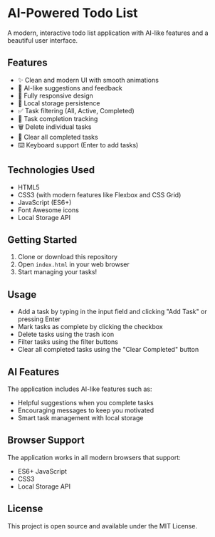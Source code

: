 # AI-Powered Todo List

A modern, interactive todo list application with AI-like features and a beautiful user interface.

## Features

- ✨ Clean and modern UI with smooth animations
- 🤖 AI-like suggestions and feedback
- 📱 Fully responsive design
- 💾 Local storage persistence
- ✅ Task filtering (All, Active, Completed)
- 🎯 Task completion tracking
- 🗑️ Delete individual tasks
- 🧹 Clear all completed tasks
- ⌨️ Keyboard support (Enter to add tasks)

## Technologies Used

- HTML5
- CSS3 (with modern features like Flexbox and CSS Grid)
- JavaScript (ES6+)
- Font Awesome icons
- Local Storage API

## Getting Started

1. Clone or download this repository
2. Open `index.html` in your web browser
3. Start managing your tasks!

## Usage

- Add a task by typing in the input field and clicking "Add Task" or pressing Enter
- Mark tasks as complete by clicking the checkbox
- Delete tasks using the trash icon
- Filter tasks using the filter buttons
- Clear all completed tasks using the "Clear Completed" button

## AI Features

The application includes AI-like features such as:
- Helpful suggestions when you complete tasks
- Encouraging messages to keep you motivated
- Smart task management with local storage

## Browser Support

The application works in all modern browsers that support:
- ES6+ JavaScript
- CSS3
- Local Storage API

## License

This project is open source and available under the MIT License. 